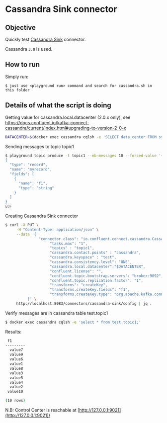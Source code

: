 # Cassandra Sink connector



## Objective

Quickly test [Cassandra Sink](https://docs.confluent.io/current/connect/kafka-connect-cassandra/index.html#kconnect-long-cassandra-sink-connector) connector.

Cassandra `3.0` is used.




## How to run

Simply run:

```
$ just use <playground run> command and search for cassandra.sh in this folder
```

## Details of what the script is doing

Getting value for cassandra.local.datacenter (2.0.x only), see https://docs.confluent.io/kafka-connect-cassandra/current/index.html#upgrading-to-version-2-0-x

```bash
DATACENTER=$(docker exec cassandra cqlsh -e 'SELECT data_center FROM system.local;' | head -4 | tail -1 | tr -d ' ')
```

Sending messages to topic topic1

```bash
$ playground topic produce -t topic1 --nb-messages 10 --forced-value '{"f1": "value1"}' << 'EOF'
{
  "type": "record",
  "name": "myrecord",
  "fields": [
    {
      "name": "f1",
      "type": "string"
    }
  ]
}
EOF
```

Creating Cassandra Sink connector

```bash
$ curl -X PUT \
     -H "Content-Type: application/json" \
     --data '{
               "connector.class": "io.confluent.connect.cassandra.CassandraSinkConnector",
                    "tasks.max": "1",
                    "topics" : "topic1",
                    "cassandra.contact.points" : "cassandra",
                    "cassandra.keyspace" : "test",
                    "cassandra.consistency.level": "ONE",
                    "cassandra.local.datacenter":"$DATACENTER",
                    "confluent.license": "",
                    "confluent.topic.bootstrap.servers": "broker:9092",
                    "confluent.topic.replication.factor": "1",
                    "transforms": "createKey",
                    "transforms.createKey.fields": "f1",
                    "transforms.createKey.type": "org.apache.kafka.connect.transforms.ValueToKey"
          }' \
     http://localhost:8083/connectors/cassandra-sink/config | jq .
```

Verify messages are in cassandra table test.topic1

```bash
$ docker exec cassandra cqlsh -e 'select * from test.topic1;'
```

Results:

```bash
 f1
---------
  value7
  value9
  value6
  value1
  value8
  value3
  value5
  value4
  value2
 value10

(10 rows)
```

N.B: Control Center is reachable at [http://127.0.0.1:9021](http://127.0.0.1:9021])
